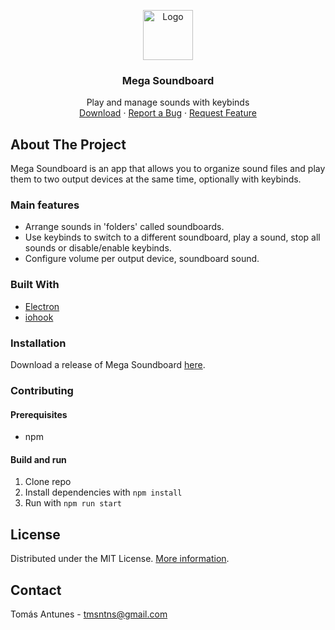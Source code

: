 <!-- PROJECT LOGO -->
<p align="center">
  <img src="app/res/icon.ico" alt="Logo" width="80" height="80">
  <h3 align="center">Mega Soundboard</h3>

  <p align="center">
    Play and manage sounds with keybinds
    <br/>
    <a href="https://github.com/Tom4nt/Mega-Soundboard/releases">Download</a>
    ·
    <a href="https://github.com/Tom4nt/Mega-Soundboard/issues/new?assignees=&labels=bug&template=bug_report.md&title=">Report a Bug</a>
    ·
    <a href="https://github.com/Tom4nt/Mega-Soundboard/discussions?discussions_q=category%3AIdeas">Request Feature</a>
  </p>
</p>

<!-- ABOUT THE PROJECT -->
## About The Project
Mega Soundboard is an app that allows you to organize sound files and play them to two output devices at the same time, optionally with keybinds.

### Main features
* Arrange sounds in 'folders' called soundboards.
* Use keybinds to switch to a different soundboard, play a sound, stop all sounds or disable/enable keybinds.
* Configure volume per output device, soundboard sound.

### Built With
* [Electron](https://www.electronjs.org/)
* [iohook](https://wilix-team.github.io/iohook/)

### Installation
Download a release of Mega Soundboard [here](https://github.com/Tom4nt/Mega-Soundboard/releases).

### Contributing
#### Prerequisites
* npm
#### Build and run
1. Clone repo
2. Install dependencies with `npm install`
3. Run with `npm run start`


<!-- LICENSE -->
## License
Distributed under the MIT License. [More information](https://github.com/Tom4nt/Mega-Soundboard/blob/master/LICENSE).


<!-- CONTACT -->
## Contact

Tomás Antunes - tmsntns@gmail.com
